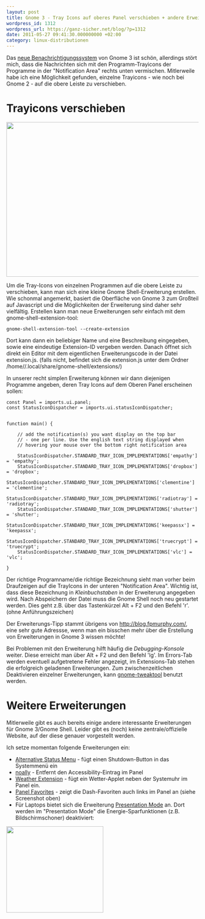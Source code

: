 ```yaml
---
layout: post
title: Gnome 3 - Tray Icons auf oberes Panel verschieben + andere Erweiterungen
wordpress_id: 1312
wordpress_url: https://ganz-sicher.net/blog/?p=1312
date: 2011-05-27 09:41:30.000000000 +02:00
category: linux-distributionen
---
```

Das <a href="http://www.youtube.com/watch?v=lepXx1kDelo">neue Benachrichtigungssystem</a> von Gnome 3 ist schön, allerdings stört mich, dass die Nachrichten sich mit den Programm-Trayicons der Programme in der "Notification Area" rechts unten vermischen. Mitlerweile habe ich eine Möglichkeit gefunden, einzelne Trayicons - wie noch bei Gnome 2 - auf die obere Leiste zu verschieben.

<!--more-->

Trayicons verschieben
=====================
<a href="{{site.url}}/wp-content/uploads/Tray-Topbar.jpg"><img class="borderimg centered" title="Tray Topbar" src="{{site.url}}/wp-content/uploads/Tray-Topbar.jpg" alt="" width="700" height="405" /></a>

Um die Tray-Icons von einzelnen Programmen auf die obere Leiste zu verschieben, kann man sich eine kleine Gnome Shell-Erweiterung erstellen. Wie schonmal angemerkt, basiert die Oberfläche von Gnome 3 zum Großteil auf Javascript und die Möglichkeiten der Erweiterung sind daher sehr vielfältig. Erstellen kann man neue Erweiterungen sehr einfach mit dem gnome-shell-extension-tool:
	
	gnome-shell-extension-tool --create-extension

Dort kann dann ein beliebiger Name und eine Beschreibung eingegeben, sowie eine eindeutige Extension-ID vergeben werden. Danach öffnet sich direkt ein Editor mit dem eigentlichen Erweiterungscode in der Datei extension.js. (falls nicht, befindet sich die extension.js unter dem Ordner /home//.local/share/gnome-shell/extensions/)

In unserer recht simplen Erweiterung können wir dann diejenigen Programme angeben, deren Tray Icons auf dem Oberen Panel erscheinen sollen:

	const Panel = imports.ui.panel;
	const StatusIconDispatcher = imports.ui.statusIconDispatcher;


	function main() {

		// add the notification(s) you want display on the top bar
		// - one per line. Use the english text string displayed when
		// hovering your mouse over the bottom right notification area

		StatusIconDispatcher.STANDARD_TRAY_ICON_IMPLEMENTATIONS['empathy'] = 'empathy';
		StatusIconDispatcher.STANDARD_TRAY_ICON_IMPLEMENTATIONS['dropbox'] = 'dropbox';
		StatusIconDispatcher.STANDARD_TRAY_ICON_IMPLEMENTATIONS['clementine'] = 'clementine';
		StatusIconDispatcher.STANDARD_TRAY_ICON_IMPLEMENTATIONS['radiotray'] = 'radiotray';
		StatusIconDispatcher.STANDARD_TRAY_ICON_IMPLEMENTATIONS['shutter'] = 'shutter';
		StatusIconDispatcher.STANDARD_TRAY_ICON_IMPLEMENTATIONS['keepassx'] = 'keepassx';
		StatusIconDispatcher.STANDARD_TRAY_ICON_IMPLEMENTATIONS['truecrypt'] = 'truecrypt';
		StatusIconDispatcher.STANDARD_TRAY_ICON_IMPLEMENTATIONS['vlc'] = 'vlc';
	 
	}


Der richtige Programname/die richtige Bezeichnung sieht man vorher beim Draufzeigen auf die TrayIcons in der unteren "Notification Area". Wichtig ist, dass diese Bezeichnung in <em>Kleinbuchstaben</em> in der Erweiterung angegeben wird. Nach Abspeichern der Datei muss die Gnome Shell noch neu gestartet werden. Dies geht z.B. über das Tastenkürzel Alt + F2 und den Befehl 'r'. (ohne Anführungszeichen)

Der Erweiterungs-Tipp stammt übrigens von <a href="http://blog.fpmurphy.com/">http://blog.fpmurphy.com/</a>, eine sehr gute Adressse, wenn man ein bisschen mehr über die Erstellung von Erweiterungen in Gnome 3 wissen möchte!

Bei Problemen mit den Erweiterung hilft häufig die <em>Debugging-Konsole</em> weiter. Diese erreicht man über Alt + F2 und den Befehl 'lg'. Im Errors-Tab werden eventuell aufgetretene Fehler angezeigt, im Extensions-Tab stehen die erfolgreich geladenen Erweiterungen. Zum zwischenzeitlichen Deaktivieren einzelner Erweiterungen, kann <a href="http://live.gnome.org/GnomeTweakTool">gnome-tweaktool</a> benutzt werden.

Weitere Erweiterungen
=====================
Mitlerweile gibt es auch bereits einige andere interessante Erweiterungen für Gnome 3/Gnome Shell. Leider gibt es (noch) keine zentrale/offizielle Website, auf der diese genauer vorgestellt werden.

Ich setze momentan folgende Erweiterungen ein:
<ul>
	<li><a href="http://git.gnome.org/browse/gnome-shell-extensions/commit/?id=064a4c5891b9a4674ece3c60fa5c472beb9d8769">Alternative Status Menu</a> - fügt einen Shutdown-Button in das Systemmenü ein</li>
	<li><a href="https://github.com/ecoleman/noa11y-colemando.com">noally</a> - Entfernt den Accessibility-Eintrag im Panel</li>
	<li><a href="http://www.webupd8.org/2011/05/gnome-shell-weather-extension.html">Weather Extension</a> - fügt ein Wetter-Applet neben der Systemuhr im Panel ein.</li>
	<li><a href="http://www.webupd8.org/2011/05/new-gnome-shell-extensions-that-provide.html">Panel Favorites</a> - zeigt die Dash-Favoriten auch links im Panel an (siehe Screenshot oben)</li>
	<li>Für Laptops bietet sich die Erweiterung <a href="https://github.com/RaphaelKimmig/Gnome-Presentation-Mode">Presentation Mode</a> an. Dort werden im "Presentation Mode" die Energie-Sparfunktionen (z.B. Bildschirmschoner) deaktiviert:</li>
</ul>

<img class="borderimg centered" title="Screenshot-1" src="{{site.url}}/wp-content/uploads/Screenshot-1.png" alt="" width="254" height="226" />
